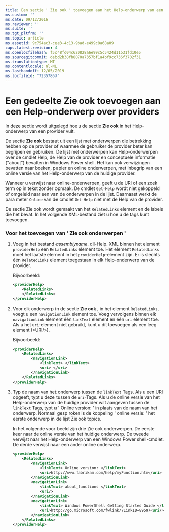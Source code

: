 ```yaml
---
title: Een sectie ' Zie ook ' toevoegen aan het Help-onderwerp van een provider | Microsoft Docs
ms.custom: ''
ms.date: 09/12/2016
ms.reviewer: ''
ms.suite: ''
ms.tgt_pltfrm: ''
ms.topic: article
ms.assetid: 9c754ac3-cee3-4c13-9bad-e499c8a68a09
caps.latest.revision: 4
ms.openlocfilehash: f5c48fd04c620828a6e99c5c5424d11b31fd10e5
ms.sourcegitcommit: debd2b38fb8070a7357bf1a4bf9cc736f3702f31
ms.translationtype: MT
ms.contentlocale: nl-NL
ms.lasthandoff: 12/05/2019
ms.locfileid: "72357867"
---
```

# <a name="how-to-add-a-see-also-section-to-a-provider-help-topic"></a>Een gedeelte Zie ook toevoegen aan een Help-onderwerp over providers

In deze sectie wordt uitgelegd hoe u de sectie **Zie ook** in het Help-onderwerp van een provider vult.

De sectie **Zie ook** bestaat uit een lijst met onderwerpen die betrekking hebben op de provider of waarmee de gebruiker de provider beter kan begrijpen en gebruiken. De lijst met onderwerpen kan Help-onderwerpen over de cmdlet Help, de Help van de provider en conceptuele informatie ("about") bevatten in Windows Power shell. Het kan ook verwijzingen bevatten naar boeken, papier en online onderwerpen, met inbegrip van een online versie van het Help-onderwerp van de huidige provider.

Wanneer u verwijst naar online-onderwerpen, geeft u de URI of een zoek term op in tekst zonder opmaak. De cmdlet `Get-Help` wordt niet gekoppeld of omgeleid naar een van de onderwerpen in de lijst. Daarnaast werkt de para meter `Online` van de cmdlet `Get-Help` niet met de Help van de provider.

De sectie Zie ook wordt gemaakt van het `RelatedLinks` element en de labels die het bevat. In het volgende XML-bestand ziet u hoe u de tags kunt toevoegen.

### <a name="to-add-see-also-topics"></a>Voor het toevoegen van ' Zie ook onderwerpen '

1. Voeg in het bestand *assemblyname*. dll-Help. XML binnen het element `providerHelp` een `RelatedLinks` element toe. Het element `RelatedLinks` moet het laatste element in het `providerHelp`-element zijn. Er is slechts één `RelatedLinks` element toegestaan in elk Help-onderwerp van de provider.

   Bijvoorbeeld:

    ```xml
    <providerHelp>
        <RelatedLinks>
        </RelatedLinks>
    </providerHelp>
    ```

2. Voor elk onderwerp in de sectie **Zie ook** , in het element `RelatedLinks`, voegt u een `navigationLink` element toe. Voeg vervolgens binnen elk `navigationLink` element één `linkText` element en één `uri` element toe. Als u het `uri`-element niet gebruikt, kunt u dit toevoegen als een leeg element (\<URI/>).

   Bijvoorbeeld:

    ```xml
    <providerHelp>
        <RelatedLinks>
            <navigationLink>
                <linkText> </linkText>
                <uri> </uri>
            </navigationLink>
        </RelatedLinks>
    </providerHelp>
    ```

3. Typ de naam van het onderwerp tussen de `linkText` Tags. Als u een URI opgeeft, typt u deze tussen de `uri`-Tags. Als u de online versie van het Help-onderwerp van de huidige provider wilt aangeven tussen de `linkText` Tags, typt u ' Online version: ' in plaats van de naam van het onderwerp. Normaal gesp roken is de koppeling ' online versie: ' het eerste onderwerp in de lijst Zie ook topics.

   In het volgende voor beeld zijn drie Zie ook onderwerpen. De eerste keer naar de online versie van het huidige onderwerp. De tweede verwijst naar het Help-onderwerp van een Windows Power shell-cmdlet. De derde verwijst naar een ander online onderwerp.

    ```xml
    <providerHelp>
        <RelatedLinks>
            <navigationLink>
                <linkText> Online version: </linkText>
                <uri>http://www.fabrikam.com/help/myFunction.htm</uri>
            </navigationLink>
            <navigationLink>
                <linkText> about_functions </linkText>
                <uri/>
            </navigationLink>
            <navigationLink>
                <linkText> Windows PowerShell Getting Started Guide </linkText>
                <uri>http://go.microsoft.com/fwlink/?LinkID=89597<uri/>
            </navigationLink>
        </RelatedLinks>
    </providerHelp>
    ```